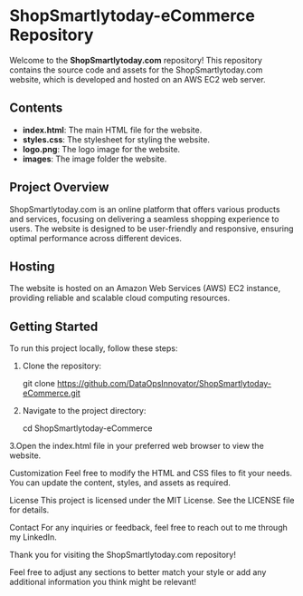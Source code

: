 # ShopSmartlytoday-eCommerce Repository

Welcome to the **ShopSmartlytoday.com** repository! This repository contains the source code and assets for the ShopSmartlytoday.com website, which is developed and hosted on an AWS EC2 web server.

## Contents

- **index.html**: The main HTML file for the website.
- **styles.css**: The stylesheet for styling the website.
- **logo.png**: The logo image for the website.
- **images**: The image folder the website.

## Project Overview

ShopSmartlytoday.com is an online platform that offers various products and services, focusing on delivering a seamless shopping experience to users. The website is designed to be user-friendly and responsive, 
ensuring optimal performance across different devices.

## Hosting

The website is hosted on an Amazon Web Services (AWS) EC2 instance, providing reliable and scalable cloud computing resources. 

## Getting Started

To run this project locally, follow these steps:

1. Clone the repository:
   
   git clone https://github.com/DataOpsInnovator/ShopSmartlytoday-eCommerce.git

3. Navigate to the project directory:

   cd ShopSmartlytoday-eCommerce

3.Open the index.html file in your preferred web browser to view the website.

Customization
Feel free to modify the HTML and CSS files to fit your needs. You can update the content, styles, and assets as required.

License
This project is licensed under the MIT License. See the LICENSE file for details.

Contact
For any inquiries or feedback, feel free to reach out to me through my LinkedIn.

Thank you for visiting the ShopSmartlytoday.com repository!

Feel free to adjust any sections to better match your style or add any additional information you think might be relevant!
